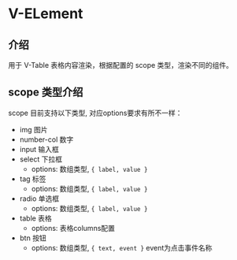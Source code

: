 # V-ELement

## 介绍

用于 V-Table 表格内容渲染，根据配置的 scope 类型，渲染不同的组件。

## scope 类型介绍

scope 目前支持以下类型, 对应options要求有所不一样：
- img 图片
- number-col 数字
- input 输入框
- select 下拉框
  - options: 数组类型, `{ label, value }`
- tag 标签
  - options: 数组类型, `{ label, value }`
- radio 单选框
  - options: 数组类型, `{ label, value }`
- table 表格
  - options: 表格columns配置 
- btn 按钮
  - options: 数组类型, `{ text, event }` event为点击事件名称
